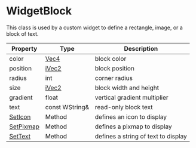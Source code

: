# WidgetBlock

This class is used by a custom widget to define a rectangle, image, or a block of text.

| Property | Type | Description |
| --- | --- | --- |
| color | [Vec4](Vec4.md) | block color |
| position | [iVec2](iVec2.md) | block position |
| radius | int | corner radius |
| size | [iVec2](iVec2.md) | block width and height |
| gradient | float | vertical gradient multiplier |
| text | const WString& | read-only block text |
| [SetIcon](WidgetBlock_SetIcon.md) | Method | defines an icon to display |
| [SetPixmap](WidgetBlock_SetPixmap.md) | Method | defines a pixmap to display |
| [SetText](WidgetBlock_SetText.md) | Method | defines a string of text to display |

